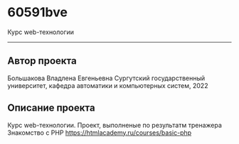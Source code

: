 # 60591bve
Курс web-технологии
***
## Автор проекта
  Большакова Владлена Евгеньевна
    Сургутский государственный университет, кафедра автоматики и компьютерных систем, 2022
## Описание проекта
Курс web-технологии. Проект, выполненые по результатм тренажера Знакомство с PHP 
  https://htmlacademy.ru/courses/basic-php
